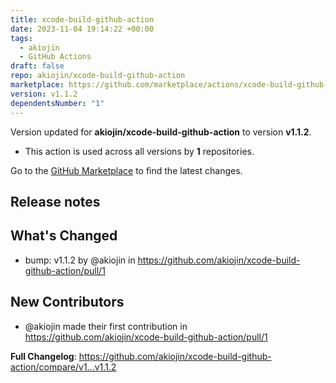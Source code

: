 ```yaml
---
title: xcode-build-github-action
date: 2023-11-04 19:14:22 +00:00
tags:
  - akiojin
  - GitHub Actions
draft: false
repo: akiojin/xcode-build-github-action
marketplace: https://github.com/marketplace/actions/xcode-build-github-action
version: v1.1.2
dependentsNumber: "1"
---
```



Version updated for **akiojin/xcode-build-github-action** to version **v1.1.2**.
- This action is used across all versions by **1** repositories.

Go to the [GitHub Marketplace](https://github.com/marketplace/actions/xcode-build-github-action) to find the latest changes.

## Release notes

## What's Changed
* bump: v1.1.2 by @akiojin in https://github.com/akiojin/xcode-build-github-action/pull/1

## New Contributors
* @akiojin made their first contribution in https://github.com/akiojin/xcode-build-github-action/pull/1

**Full Changelog**: https://github.com/akiojin/xcode-build-github-action/compare/v1...v1.1.2
